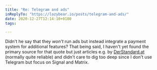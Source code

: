 ```yaml
---
title: "Re: Telegram and ads"
inReplyTo: "https://lazybear.io/posts/telegram-and-ads/"
date: 2020-12-27T12:14:10+0100
tags:

---
```

Didn't he say that they *won't* run ads but instead integrate a payment system for additional features? That being said, I haven't yet found the primary source for that quote but just articles e.g. by [DerStandard.at](https://zerokspot.com/notes/2020/12/23/telegram-will-add-paid-features/) (normally quite reliable) and didn't care to dig too deep since I don't use Telegram but focus on Signal and Matrix.